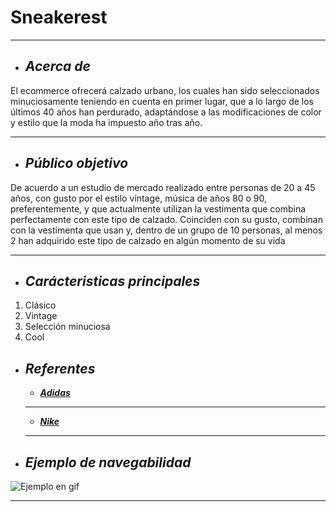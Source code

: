 # Sneakerest

---

+ ## ___Acerca de___

El ecommerce ofrecerá calzado urbano, los cuales han sido seleccionados minuciosamente teniendo en cuenta en primer lugar, que a lo largo de los últimos 40 años han perdurado, adaptándose a las modificaciones de color y estilo que la moda ha impuesto año tras año.

---

+ ## ___Público objetivo___

 De acuerdo a un estudio de mercado realizado entre personas de 20 a 45 años, con gusto por el estilo vintage, música de años 80 o 90, preferentemente, y que actualmente utilizan la vestimenta que combina perfectamente con este tipo de calzado. Coinciden con su gusto, combinan con la vestimenta que usan y, dentro de un grupo de 10 personas, al menos 2 han adquirido este tipo de calzado en algún momento de su vida

---

+ ## ___Carácteristicas principales___
1. Clásico
2. Vintage
3. Selección minuciosa
4. Cool 


+ ## ___Referentes___
    - [___Adidas___](https://www.adidas.com/us)
    
   
    ___

    - [___Nike___](https://www.nike.com/us/es/)
    
   
    ___
+ ## ___Ejemplo de navegabilidad___

 ![Ejemplo en gif](https://i.imgur.com/8uY30oK.gif)
___   